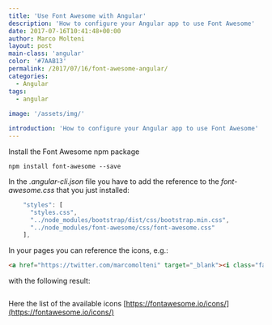 ```yaml
---
title: 'Use Font Awesome with Angular'
description: 'How to configure your Angular app to use Font Awesome'
date: 2017-07-16T10:41:48+00:00
author: Marco Molteni
layout: post
main-class: 'angular'
color: '#7AAB13'
permalink: /2017/07/16/font-awesome-angular/
categories:
  - Angular
tags:
  - angular
 
image: '/assets/img/'

introduction: 'How to configure your Angular app to use Font Awesome'
---
```

Install the Font Awesome npm package
```
npm install font-awesome --save
```

In the _.angular-cli.json_ file you have to add the reference to the _font-awesome.css_ that you just installed:
```javascript
	"styles": [
	  "styles.css",
	  "../node_modules/bootstrap/dist/css/bootstrap.min.css",
	  "../node_modules/font-awesome/css/font-awesome.css"
	],
```

In your pages you can reference the icons, e.g.:

```html
<a href="https://twitter.com/marcomolteni" target="_blank"><i class="fa fa-twitter fa-2x menu-icon" aria-hidden="true"></i></a>
```
with the following result: 
<a href="https://twitter.com/marcomolteni" target="_blank"><i class="fa fa-twitter fa-2x menu-icon" aria-hidden="true"></i></a>

[<img src="{{site.baseurl}}/assets/img/uploads/2017/07/16/footer.png" alt=""/>]({{site.baseurl}}/assets/img/uploads/2017/07/16/footer.png)

Here the list of the available icons [https://fontawesome.io/icons/](https://fontawesome.io/icons/)
